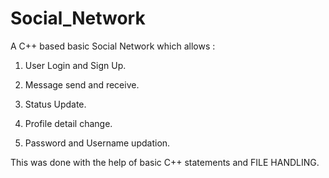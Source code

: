 # Social_Network

A C++ based basic Social Network which allows :

1. User Login and Sign Up.

2. Message send and receive.

3. Status Update.

4. Profile detail change.

5. Password and Username updation.


This was done with the help of basic C++ statements and FILE HANDLING.
